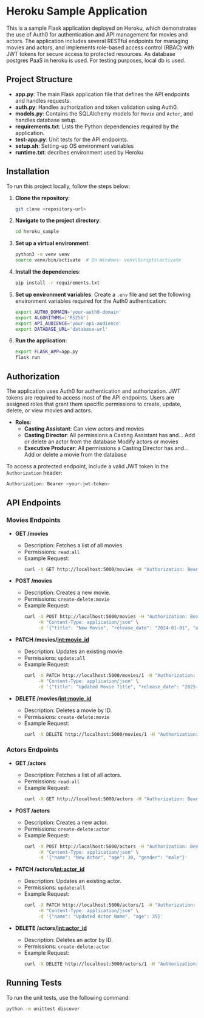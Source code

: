 
# Heroku Sample Application

This is a sample Flask application deployed on Heroku, which demonstrates the use of Auth0 for authentication and API management for movies and actors. The application includes several RESTful endpoints for managing movies and actors, and implements role-based access control (RBAC) with JWT tokens for secure access to protected resources. As database postgres PaaS in heroku is used. For testing purposes, local db is used.

## Project Structure

- **app.py**: The main Flask application file that defines the API endpoints and handles requests.
- **auth.py**: Handles authorization and token validation using Auth0.
- **models.py**: Contains the SQLAlchemy models for `Movie` and `Actor`, and handles database setup.
- **requirements.txt**: Lists the Python dependencies required by the application.
- **test-app.py**: Unit tests for the API endpoints.
- **setup.sh**: Setting-up OS environment variables
- **runtime.txt**: decribes environment used by Heroku

## Installation

To run this project locally, follow the steps below:

1. **Clone the repository**:
   ```bash
   git clone <repository-url>
   ```

2. **Navigate to the project directory**:
   ```bash
   cd heroku_sample
   ```

3. **Set up a virtual environment**:
   ```bash
   python3 -m venv venv
   source venv/bin/activate  # On Windows: venv\Scripts\activate
   ```

4. **Install the dependencies**:
   ```bash
   pip install -r requirements.txt
   ```

5. **Set up environment variables**:
   Create a `.env` file and set the following environment variables required for the Auth0 authentication:
   ```bash
   export AUTH0_DOMAIN='your-auth0-domain'
   export ALGORITHMS=['RS256']
   export API_AUDIENCE='your-api-audience'
   export DATABASE_URL='database-url'
   ```

  


6. **Run the application**:
   ```bash
   export FLASK_APP=app.py
   flask run
   ```

## Authorization

The application uses Auth0 for authentication and authorization. JWT tokens are required to access most of the API endpoints. Users are assigned roles that grant them specific permissions to create, update, delete, or view movies and actors.

- **Roles**:
  - **Casting Assistant**:
    Can view actors and movies
  - **Casting Director**:
    All permissions a Casting Assistant has and…
    Add or delete an actor from the database
    Modify actors or movies
  - **Executive Producer**:
    All permissions a Casting Director has and…
    Add or delete a movie from the database



To access a protected endpoint, include a valid JWT token in the `Authorization` header:

```bash
Authorization: Bearer <your-jwt-token>
```

## API Endpoints

### Movies Endpoints

- **GET /movies**
  - Description: Fetches a list of all movies.
  - Permissions: `read:all`
  - Example Request:
    ```bash
    curl -X GET http://localhost:5000/movies -H "Authorization: Bearer <your-jwt-token>"
    ```

- **POST /movies**
  - Description: Creates a new movie.
  - Permissions: `create-delete:movie`
  - Example Request:
    ```bash
    curl -X POST http://localhost:5000/movies -H "Authorization: Bearer <your-jwt-token>" \
         -H "Content-Type: application/json" \
         -d '{"title": "New Movie", "release_date": "2024-01-01", "actors": [1, 2]}'
    ```

- **PATCH /movies/<int:movie_id>**
  - Description: Updates an existing movie.
  - Permissions: `update:all`
  - Example Request:
    ```bash
    curl -X PATCH http://localhost:5000/movies/1 -H "Authorization: Bearer <your-jwt-token>" \
         -H "Content-Type: application/json" \
         -d '{"title": "Updated Movie Title", "release_date": "2025-01-01"}'
    ```

- **DELETE /movies/<int:movie_id>**
  - Description: Deletes a movie by ID.
  - Permissions: `create-delete:movie`
  - Example Request:
    ```bash
    curl -X DELETE http://localhost:5000/movies/1 -H "Authorization: Bearer <your-jwt-token>"
    ```

### Actors Endpoints

- **GET /actors**
  - Description: Fetches a list of all actors.
  - Permissions: `read:all`
  - Example Request:
    ```bash
    curl -X GET http://localhost:5000/actors -H "Authorization: Bearer <your-jwt-token>"
    ```

- **POST /actors**
  - Description: Creates a new actor.
  - Permissions: `create-delete:actor`
  - Example Request:
    ```bash
    curl -X POST http://localhost:5000/actors -H "Authorization: Bearer <your-jwt-token>" \
         -H "Content-Type: application/json" \
         -d '{"name": "New Actor", "age": 30, "gender": "male"}'
    ```

- **PATCH /actors/<int:actor_id>**
  - Description: Updates an existing actor.
  - Permissions: `update:all`
  - Example Request:
    ```bash
    curl -X PATCH http://localhost:5000/actors/1 -H "Authorization: Bearer <your-jwt-token>" \
         -H "Content-Type: application/json" \
         -d '{"name": "Updated Actor Name", "age": 35}'
    ```

- **DELETE /actors/<int:actor_id>**
  - Description: Deletes an actor by ID.
  - Permissions: `create-delete:actor`
  - Example Request:
    ```bash
    curl -X DELETE http://localhost:5000/actors/1 -H "Authorization: Bearer <your-jwt-token>"
    ```

## Running Tests

To run the unit tests, use the following command:

```bash
python -m unittest discover
```

